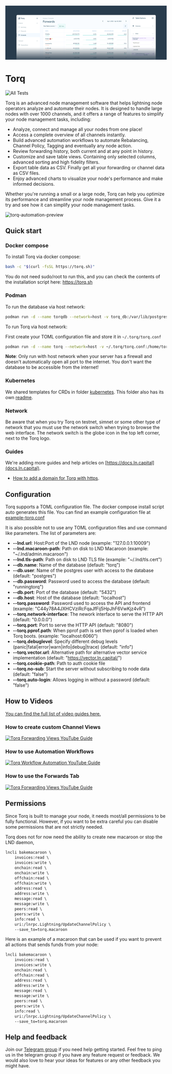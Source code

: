 ![Torq - Banner](./docs/images/readme-banner.png)

# Torq

![All Tests](https://github.com/lncapital/torq/actions/workflows/test-on-push.yml/badge.svg)

Torq is an advanced node management software that helps lightning node operators analyze and automate their nodes. It is designed to handle large nodes with over 1000 channels, and it offers a range of features to simplify your node management tasks, including:

* Analyze, connect and manage all your nodes from one place!
* Access a complete overview of all channels instantly.
* Build advanced automation workflows to automate Rebalancing, Channel Policy, Tagging and eventually any node action.
* Review forwarding history, both current and at any point in history.
* Customize and save table views. Containing only selected columns, advanced sorting and high fidelity filters.
* Export table data as CSV. Finally get all your forwarding or channel data as CSV files.
* Enjoy advanced charts to visualize your node's performance and make informed decisions.

Whether you're running a small or a large node, Torq can help you optimize its performance and streamline your node management process. Give it a try and see how it can simplify your node management tasks.

![torq-automation-preview](https://user-images.githubusercontent.com/647617/223672620-dcc047f3-ebbe-4087-8da8-9a103d8b9570.png)


## Quick start

### Docker compose
To install Torq via docker compose:

```bash
bash -c "$(curl -fsSL https://torq.sh)"
```
You do not need sudo/root to run this, and you can check the contents of the installation script here: https://torq.sh

### Podman
To run the database via host network:

```sh
podman run -d --name torqdb --network=host -v torq_db:/var/lib/postgresql/data -e POSTGRES_PASSWORD="<YourPostgresPasswordHere>" timescale/timescaledb:latest-pg14
```

To run Torq via host network:

First create your TOML configuration file and store it in `~/.torq/torq.conf`

```sh
podman run -d --name torq --network=host -v ~/.torq/torq.conf:/home/torq/torq.conf lncapital/torq:latest --config=/home/torq/torq.conf start
```
**Note**: Only run with host network when your server has a firewall and doesn't automatically open all port to the internet. You don't want the database to be accessible from the internet!

### Kubernetes

We shared templates for CRDs in folder [kubernetes](./kubernetes).
This folder also has its own [readme](./kubernetes/README.md).

### Network

Be aware that when you try Torq on testnet, simnet or some other type of network that you must use the network switch when trying to browse the web interface.
The network switch is the globe icon in the top left corner, next to the Torq logo.


### Guides

We're adding more guides and help articles on [https://docs.ln.capital](docs.ln.capital).

* [How to add a domain for Torq with https](https://docs.ln.capital/en/articles/7323907-how-to-add-a-domain-to-torq-using-caddy).

## Configuration

Torq supports a TOML configuration file. The docker compose install script auto generates this file.
You can find an example configuration file at [example-torq.conf](./docker/example-torq.conf)

It is also possible not to use any TOML configuration files and use command like parameters. The list of parameters are:
 - **--lnd.url**: Host:Port of the LND node (example: "127.0.0.1:10009")
 - **--lnd.macaroon-path**: Path on disk to LND Macaroon (example: "~/.lnd/admin.macaroon")
 - **--lnd.tls-path**: Path on disk to LND TLS file (example: "~/.lnd/tls.cert")
 - **--db.name**: Name of the database (default: "torq")
 - **--db.user**: Name of the postgres user with access to the database (default: "postgres")
 - **--db.password**: Password used to access the database (default: "runningtorq")
 - **--db.port**: Port of the database (default: "5432")
 - **--db.host**: Host of the database (default: "localhost")
 - **--torq.password**: Password used to access the API and frontend (example: "C44y78A4JXHCVziRcFqaJfFij5HpJhF6VwKjz4vR")
 - **--torq.network-interface**: The nework interface to serve the HTTP API (default: "0.0.0.0")
 - **--torq.port**: Port to serve the HTTP API (default: "8080")
 - **--torq.pprof.path**: When pprof path is set then pprof is loaded when Torq boots. (example: "localhost:6060")
 - **--torq.debuglevel**: Specify different debug levels (panic|fatal|error|warn|info|debug|trace) (default: "info")
 - **--torq.vector.url**: Alternative path for alternative vector service implementation (default: "https://vector.ln.capital/")
 - **--torq.cookie-path**: Path to auth cookie file
 - **--torq.no-sub**: Start the server without subscribing to node data (default: "false")
 - **--torq.auto-login**: Allows logging in without a password (default: "false")


## How to Videos

[You can find the full list of video guides here.](https://docs.ln.capital/en/collections/3817618-torq-video-tutorials)

### How to create custom Channel Views

[![Torq Forwarding Views YouTube Guide](https://img.youtube.com/vi/5ZfgflfOFwQ/maxresdefault.jpg)](https://www.youtube.com/watch?v=5ZfgflfOFwQ)

### How to use Automation Workflows

[![Torq Workflow Automation YouTube Guide](https://img.youtube.com/vi/Go4uJoMhwrE/maxresdefault.jpg)](https://www.youtube.com/watch?v=Go4uJoMhwrE)

### How to use the Forwards Tab

[![Torq Forwarding Views YouTube Guide](https://img.youtube.com/vi/ZTetH8_jbgk/maxresdefault.jpg)](https://www.youtube.com/watch?v=ZTetH8_jbgk)


## Permissions

Since Torq is built to manage your node, it needs most/all permissions to be fully functional. However, if you want to
be extra careful you can disable some permissions that are not strictly needed.

Torq does not for now need the ability to create new macaroon or stop the LND daemon,

    lncli bakemacaroon \
        invoices:read \
        invoices:write \
        onchain:read \
        onchain:write \
        offchain:read \
        offchain:write \
        address:read \
        address:write \
        message:read \
        message:write \
        peers:read \
        peers:write \
        info:read \
        uri:/lnrpc.Lightning/UpdateChannelPolicy \
        --save_to=torq.macaroon

Here is an example of a macaroon that can be used if you want to prevent all actions that sends funds from your node:

    lncli bakemacaroon \
        invoices:read \
        invoices:write \
        onchain:read \
        offchain:read \
        address:read \
        address:write \
        message:read \
        message:write \
        peers:read \
        peers:write \
        info:read \
        uri:/lnrpc.Lightning/UpdateChannelPolicy \
        --save_to=torq.macaroon

## Help and feedback

Join our [Telegram group](https://t.me/joinchat/V-Dks6zjBK4xZWY0) if you need help getting started.
Feel free to ping us in the telegram group if you have any feature request or feedback.  We would also love to hear your ideas for features or any other feedback you might have.
